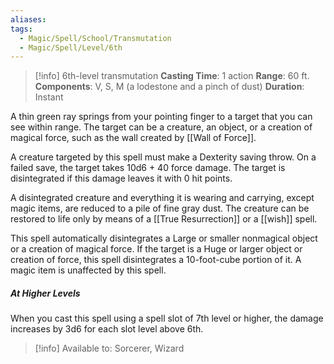 ```yaml
---
aliases: 
tags:
  - Magic/Spell/School/Transmutation
  - Magic/Spell/Level/6th
---
```

>[!info]
>6th-level transmutation
>**Casting Time**: 1 action
>**Range**: 60 ft.
>**Components**: V, S, M (a lodestone and a pinch of dust)
>**Duration**: Instant

A thin green ray springs from your pointing finger to a target that you can see within range. The target can be a creature, an object, or a creation of magical force, such as the wall created by [[Wall of Force]].

A creature targeted by this spell must make a Dexterity saving throw. On a failed save, the target takes 10d6 + 40 force damage. The target is disintegrated if this damage leaves it with 0 hit points.

A disintegrated creature and everything it is wearing and carrying, except magic items, are reduced to a pile of fine gray dust. The creature can be restored to life only by means of a [[True Resurrection]] or a [[wish]] spell.

This spell automatically disintegrates a Large or smaller nonmagical object or a creation of magical force. If the target is a Huge or larger object or creation of force, this spell disintegrates a 10-foot-cube portion of it. A magic item is unaffected by this spell.
##### At Higher Levels
When you cast this spell using a spell slot of 7th level or higher, the damage increases by 3d6 for each slot level above 6th.

>[!info] Available to:
>Sorcerer, Wizard